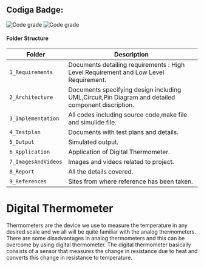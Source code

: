 ## Codiga Badge:
![Code grade](https://api.codiga.io/project/31729/score/svg)
 ![Code grade](https://api.codiga.io/project/31729/status/svg)
#### Folder Structure
Folder             | Description
-------------------| -----------------------------------------
`1_Requirements`   | Documents detailing requirements : High Level Requirement and Low Level Requirement.
`2_Architecture`   | Documents specifying design including UML,Circuit,Pin Diagram and detailed component discription.
`3_Implementation` | All codes including source code,make file and simulide file.
`4_Testplan`       | Documents with test plans and details.
`5_Output`         | Simulated output.
`6_Application`    | Application of Digital Thermometer.
`7_ImagesAndVideos`| Images and videos related to project.
`8_Report`         | All the details covered.
`9_References`     | Sites from where reference has been taken.


# Digital Thermometer

Thermometers are the device we use to measure the temperature in any desired scale and we all will be quite familiar with the analog thermometers. There are some disadvantages in analog thermometers and this can be overcome by using digital thermometer.
The digital thermometer basically consists of a sensor that measures the change in resistance due to heat and converts this change in resistance to temperature.
